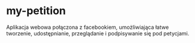 # my-petition
Aplikacja webowa połączona z facebookiem, umożliwiająca łatwe tworzenie, udostępnianie, przeglądanie i podpisywanie się pod petycjami.
